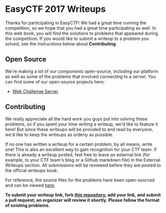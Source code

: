# EasyCTF 2017 Writeups

Thanks for participating in EasyCTF! We had a great time running the competition, so we hope that you had a great time participating as well. In this web book, you will find the solutions to problems that appeared during the competition. If you would like to submit a writeup to a problem you solved, see the instructions below about **Contributing**.

## Open Source

We're making a lot of our components open-source, including our platform as well as some of the problems that involved connecting to a server. You can find some of our open-source projects here:

* [Web Challenge Server](https://github.com/EasyCTF/easyctf-2017-webchal)

## Contributing

We really appreciate all the hard work you guys put into solving these problems, so if you spent your time writing a writeup, we'd like to feature it here! But since these writeups will be provided to and read by everyone, we'd like to keep the writeups as orderly as possible.

If no one has written a writeup for a certain problem, by all means, write one! This is also an excellent way to gain recognition for your CTF team. If there is already a writeup posted, feel free to leave an external link \(for example, to your CTF team's blog or a Github markdown file\) in the External Writeups section. All submissions will be reviewed before they are posted to the official writeups book.

For reference, the source files for the problems have been open-sourced and can be viewed [here](https://github.com/EasyCTF/easyctf-2017-problems).

**To submit your writeup link, fork **[**this repository**](https://github.com/EasyCTF/easyctf-2017-writeups)**, add your link, and submit a pull request; an organizer will review it shortly. Please follow the format of existing problems.**

